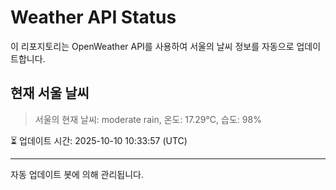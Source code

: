 
# Weather API Status

이 리포지토리는 OpenWeather API를 사용하여 서울의 날씨 정보를 자동으로 업데이트합니다.

## 현재 서울 날씨
> 서울의 현재 날씨: moderate rain, 온도: 17.29°C, 습도: 98%

⏳ 업데이트 시간: 2025-10-10 10:33:57 (UTC)

---
자동 업데이트 봇에 의해 관리됩니다.
